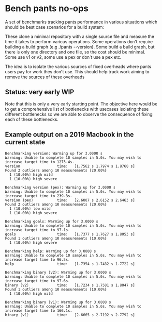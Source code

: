 # Bench pants no-ops

A set of benchmarks tracking pants performance in various situations which should be best case
scenarios for a build system:

These clone a minimal repository with a single source file and measure the time it takes to perform
various operations. Some operations don't require building a build graph (e.g ./pants --version).
Some build a build graph, but there is only one directory and one file, so the cost should be
minimal. Some use v1 or v2, some use a pex or don't use a pex etc.

The idea is to isolate the various sources of fixed overheads where pants users pay for work they
don't use. This should help track work aiming to remove the sources of these overheads

## Status: very early WIP

Note that this is only a very early starting point. The objective here would be to get a
comprehensive list of bottlenecks with usecases isolating these different bottlenecks so we are able
to observe the consequence of fixing each of these bottlenecks.

## Example output on a 2019 Macbook in the current state

```
Benchmarking version: Warming up for 3.0000 s
Warning: Unable to complete 10 samples in 5.0s. You may wish to increase target time to 1273.4s.
version                 time:   [1.7562 s 1.7974 s 1.8760 s]
Found 2 outliers among 10 measurements (20.00%)
  1 (10.00%) high mild
  1 (10.00%) high severe

Benchmarking version (pex): Warming up for 3.0000 s
Warning: Unable to complete 10 samples in 5.0s. You may wish to increase target time to 239.3s.
version (pex)           time:   [2.6007 s 2.6152 s 2.6463 s]
Found 2 outliers among 10 measurements (20.00%)
  1 (10.00%) low mild
  1 (10.00%) high severe

Benchmarking goals: Warming up for 3.0000 s
Warning: Unable to complete 10 samples in 5.0s. You may wish to increase target time to 97.1s.
goals                   time:   [1.7377 s 1.7627 s 1.8053 s]
Found 1 outliers among 10 measurements (10.00%)
  1 (10.00%) high severe

Benchmarking help: Warming up for 3.0000 s
Warning: Unable to complete 10 samples in 5.0s. You may wish to increase target time to 96.5s.
help                    time:   [1.7354 s 1.7482 s 1.7722 s]

Benchmarking binary (v2): Warming up for 3.0000 s
Warning: Unable to complete 10 samples in 5.0s. You may wish to increase target time to 97.6s.
binary (v2)             time:   [1.7234 s 1.7501 s 1.8047 s]
Found 1 outliers among 10 measurements (10.00%)
  1 (10.00%) high mild

Benchmarking binary (v1): Warming up for 3.0000 s
Warning: Unable to complete 10 samples in 5.0s. You may wish to increase target time to 166.1s.
binary (v1)             time:   [2.6665 s 2.7192 s 2.7792 s]
```
